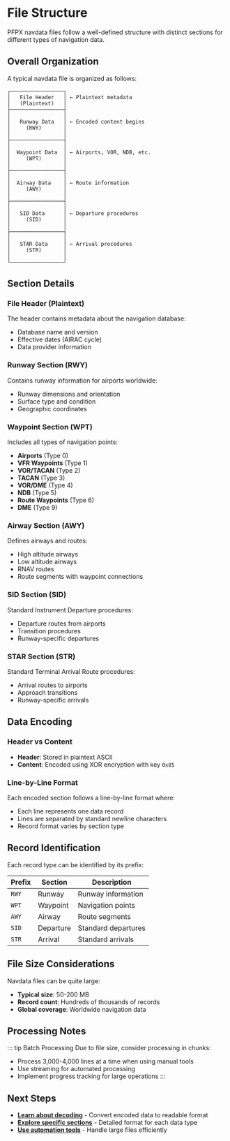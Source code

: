 # File Structure

PFPX navdata files follow a well-defined structure with distinct sections for different types of navigation data.

## Overall Organization

A typical navdata file is organized as follows:

```
┌─────────────────┐
│   File Header   │ ← Plaintext metadata
│   (Plaintext)   │
├─────────────────┤
│                 │
│   Runway Data   │ ← Encoded content begins
│     (RWY)       │
│                 │
├─────────────────┤
│                 │
│  Waypoint Data  │ ← Airports, VOR, NDB, etc.
│     (WPT)       │
│                 │
├─────────────────┤
│                 │
│  Airway Data    │ ← Route information
│     (AWY)       │
│                 │
├─────────────────┤
│                 │
│   SID Data      │ ← Departure procedures
│     (SID)       │
│                 │
├─────────────────┤
│                 │
│   STAR Data     │ ← Arrival procedures
│     (STR)       │
│                 │
└─────────────────┘
```

## Section Details

### File Header (Plaintext)
The header contains metadata about the navigation database:
- Database name and version
- Effective dates (AIRAC cycle)
- Data provider information

### Runway Section (RWY)
Contains runway information for airports worldwide:
- Runway dimensions and orientation
- Surface type and condition
- Geographic coordinates

### Waypoint Section (WPT)
Includes all types of navigation points:
- **Airports** (Type 0)
- **VFR Waypoints** (Type 1)  
- **VOR/TACAN** (Type 2)
- **TACAN** (Type 3)
- **VOR/DME** (Type 4)
- **NDB** (Type 5)
- **Route Waypoints** (Type 6)
- **DME** (Type 9)

### Airway Section (AWY)
Defines airways and routes:
- High altitude airways
- Low altitude airways  
- RNAV routes
- Route segments with waypoint connections

### SID Section (SID)
Standard Instrument Departure procedures:
- Departure routes from airports
- Transition procedures
- Runway-specific departures

### STAR Section (STR)
Standard Terminal Arrival Route procedures:
- Arrival routes to airports
- Approach transitions
- Runway-specific arrivals

## Data Encoding

### Header vs Content
- **Header**: Stored in plaintext ASCII
- **Content**: Encoded using XOR encryption with key `0x85`

### Line-by-Line Format
Each encoded section follows a line-by-line format where:
- Each line represents one data record
- Lines are separated by standard newline characters
- Record format varies by section type

## Record Identification

Each record type can be identified by its prefix:

| Prefix | Section | Description |
|--------|---------|-------------|
| `RWY` | Runway | Runway information |
| `WPT` | Waypoint | Navigation points |
| `AWY` | Airway | Route segments |
| `SID` | Departure | Standard departures |
| `STR` | Arrival | Standard arrivals |

## File Size Considerations

Navdata files can be quite large:
- **Typical size**: 50-200 MB
- **Record count**: Hundreds of thousands of records
- **Global coverage**: Worldwide navigation data

## Processing Notes

::: tip Batch Processing
Due to file size, consider processing in chunks:
- Process 3,000-4,000 lines at a time when using manual tools
- Use streaming for automated processing
- Implement progress tracking for large operations
:::

## Next Steps

- **[Learn about decoding](./decoding-process.md)** - Convert encoded data to readable format
- **[Explore specific sections](./runways.md)** - Detailed format for each data type
- **[Use automation tools](../tools/)** - Handle large files efficiently
